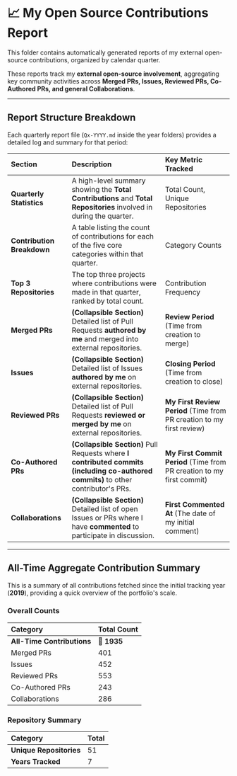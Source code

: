 # 📈 My Open Source Contributions Report

This folder contains automatically generated reports of my external open-source contributions, organized by calendar quarter.

These reports track my **external open-source involvement**, aggregating key community activities across **Merged PRs, Issues, Reviewed PRs, Co-Authored PRs, and general Collaborations**.

---

## Report Structure Breakdown

Each quarterly report file (`Qx-YYYY.md` inside the year folders) provides a detailed log and summary for that period:

| Section | Description | Key Metric Tracked |
| :--- | :--- | :--- |
| **Quarterly Statistics** | A high-level summary showing the **Total Contributions** and **Total Repositories** involved in during the quarter. | Total Count, Unique Repositories |
| **Contribution Breakdown** | A table listing the count of contributions for each of the five core categories within that quarter. | Category Counts |
| **Top 3 Repositories** | The top three projects where contributions were made in that quarter, ranked by total count. | Contribution Frequency |
| **Merged PRs** | **(Collapsible Section)** Detailed list of Pull Requests **authored by me** and merged into external repositories. | **Review Period** (Time from creation to merge) |
| **Issues** | **(Collapsible Section)** Detailed list of Issues **authored by me** on external repositories. | **Closing Period** (Time from creation to close) |
| **Reviewed PRs** | **(Collapsible Section)** Detailed list of Pull Requests **reviewed or merged by me** on external repositories. | **My First Review Period** (Time from PR creation to my first review) |
| **Co-Authored PRs** | **(Collapsible Section)** Pull Requests where **I contributed commits (including co-authored commits)** to other contributor's PRs. | **My First Commit Period** (Time from PR creation to my first commit) |
| **Collaborations** | **(Collapsible Section)** Detailed list of open Issues or PRs where I have **commented** to participate in discussion. | **First Commented At** (The date of my initial comment) |

---

## All-Time Aggregate Contribution Summary

This is a summary of all contributions fetched since the initial tracking year (**2019**), providing a quick overview of the portfolio's scale.

### Overall Counts

| Category | Total Count |
| :--- | :--- |
| **All-Time Contributions** | 🚀 **1935** |
| Merged PRs | 401 |
| Issues | 452 |
| Reviewed PRs | 553 |
| Co-Authored PRs | 243 |
| Collaborations | 286 |

### Repository Summary

| Category | Total |
| :--- | :--- |
| **Unique Repositories** | 51 |
| **Years Tracked** | 7 |
